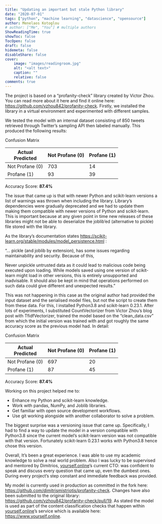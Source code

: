 ```yaml
---
title: "Updating an important but stale Python library"
date: "2020-07-01"
tags: ["python", "machine learning", "datascience", "opensource"]
author: Menelaos Kotoglou
# author: ["Me", "You"] # multiple authors
ShowReadingTime: true
showToc: false
TocOpen: false
draft: false
hidemeta: false
disableShare: false
cover:
    image: "images/readingroom.jpg"
    alt: "<alt text>"
    caption: ""
    relative: false
comments: true
---
```


The project is based on a “profanity-check” library created by Victor Zhou. You can read more about it here and find it online here: https://github.com/vzhou842/profanity-check. Firstly, we installed the library in a virtual environment and experimented with different samples.

We tested the model with an internal dataset consisting of 850 tweets retrieved through Twitter’s sampling API then labeled manually. This produced the following results:

Confusion Matrix

| Actual<br> Predicted | Not Profane (0) | Profane (1) |
|------------------|---------------|-----------|
| Not Profane (0)    |           703 | 14        |
| Profane (1)        | 93            | 39        |

Accuracy Score: **87.4%**

The issue that came up is that with newer Python and scikit-learn versions a list of warnings was thrown when including the library. Library’s dependencies were gradually deprecated and we had to update them making them compatible with newer versions of Python and scikit-learn. This is important because at any given point in time new releases of these libraries might not be able to deserialize the joblib’ed (alternative to pickle) file stored with the library.

As the library’s documentation states https://scikit-learn.org/stable/modules/model_persistence.html :

“… pickle (and joblib by extension), has some issues regarding maintainability and security. Because of this,

Never unpickle untrusted data as it could lead to malicious code being executed upon loading.
While models saved using one version of scikit-learn might load in other versions, this is entirely unsupported and inadvisable. It should also be kept in mind that operations performed on such data could give different and unexpected results.”

This was not happening in this case as the original author had provided the input dataset and the serialised model files, but not the script to create them from these data. For this, I installed Python3.8 and scikit-learn 0.23.1. After lots of experiments, I substituted CountVectorizer from Victor Zhou’s blog post with TfidfVectorizer, trained the model based on the “clean_data.csv” from which the initial version was trained with and got roughly the same accuracy score as the previous model had. In detail:

Confusion Matrix

| Actual<br> Predicted | Not Profane (0) | Profane (1) |
|------------------|---------------|-----------|
| Not Profane (0)    |           697 | 20        |
| Profane (1)        | 87            | 45        |

Accuracy Score: **87.4%**

Working on this project helped me to:
- Enhance my Python and scikit-learn knowledge.
- Work with pandas, NumPy, and Joblib libraries.
- Get familiar with open source development workflows.
- Use git working alongside with another collaborator to solve a problem.

The biggest surprise was a versioning issue that came up. Specifically, I had to find a way to update the model in a version compatible with Python3.8 since the current model’s scikit-learn version was not compatible with that version. Fortunately scikit-learn 0.23.1 works with Python3.8 hence chose this version.

Overall, It’s been a great experience. I was able to use my academic knowledge to solve a real world problem. Also I was lucky to be supervised and mentored by Dimitrios, [yourself.online](https://www.yourself.online)’s current CTO: was confident to speak and discuss every question that came up, even the dumbest ones. During every project’s step constant and immediate feedback was provided.

My model is currently used in production as committed in the fork here: https://github.com/dimitrismistriotis/profanity-check. Changes have also been submitted to the original library: https://github.com/vzhou842/profanity-check/pull/19. As stated the model is used as part of the content classification checks that happen within [yourself.online](https://www.yourself.online)’s service which is available here: https://www.yourself.online.